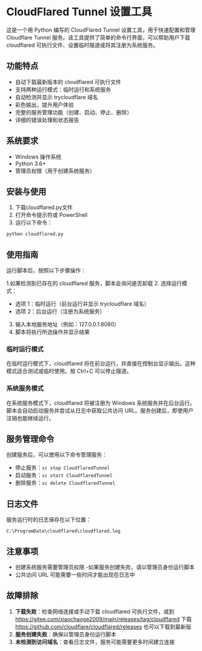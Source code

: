 # CloudFlared Tunnel 设置工具

这是一个用 Python 编写的 CloudFlared Tunnel 设置工具，用于快速配置和管理 Cloudflare Tunnel 服务。该工具提供了简单的命令行界面，可以帮助用户下载 cloudflared 可执行文件、设置临时隧道或将其注册为系统服务。

## 功能特点

- 自动下载最新版本的 cloudflared 可执行文件
- 支持两种运行模式：临时运行和系统服务
- 自动检测并显示 trycloudflare 域名
- 彩色输出，提升用户体验
- 完整的服务管理功能（创建、启动、停止、删除）
- 详细的错误处理和状态报告

## 系统要求

- Windows 操作系统
- Python 3.6+
- 管理员权限（用于创建系统服务）

## 安装与使用

1. 下载cloudflared.py文件
2. 打开命令提示符或 PowerShell
3. 运行以下命令：

```bash
python cloudflared.py
```

## 使用指南

运行脚本后，按照以下步骤操作：

1.如果检测到已存在的 cloudflared 服务，脚本会询问是否卸载
2. 选择运行模式：
   - 选项 1：临时运行（前台运行并显示 trycloudflare 域名）
   - 选项 2：后台运行（注册为系统服务）
3. 输入本地服务地址（例如：127.0.0.1:8080）
4. 脚本将执行所选操作并显示结果

### 临时运行模式

在临时运行模式下，cloudflared 将在前台运行，并直接在控制台显示输出。这种模式适合测试或临时使用。按 Ctrl+C 可以停止隧道。

### 系统服务模式

在系统服务模式下，cloudflared 将被注册为 Windows 系统服务并在后台运行。脚本会自动启动服务并尝试从日志中获取公共访问 URL。服务创建后，即使用户注销也能继续运行。

## 服务管理命令

创建服务后，可以使用以下命令管理服务：

- 停止服务：`sc stop CloudflaredTunnel`
- 启动服务：`sc start CloudflaredTunnel`
- 删除服务：`sc delete CloudflaredTunnel`

## 日志文件

服务运行时的日志保存在以下位置：

```
C:\ProgramData\cloudflared\cloudflared.log
```

## 注意事项

- 创建系统服务需要管理员权限
-如果服务创建失败，请以管理员身份运行脚本
- 公共访问 URL 可能需要一些时间才能出现在日志中

## 故障排除

1. **下载失败**：检查网络连接或手动下载 cloudflared 可执行文件，或到 https://gitee.com/xiaochaoge2009/main/releases/tag/cloudflared    下载     https://github.com/cloudflare/cloudflared/releases     也可以下载到最新版
2. **服务创建失败**：确保以管理员身份运行脚本
3. **未检测到访问域名**：查看日志文件，服务可能需要更多时间建立连接

